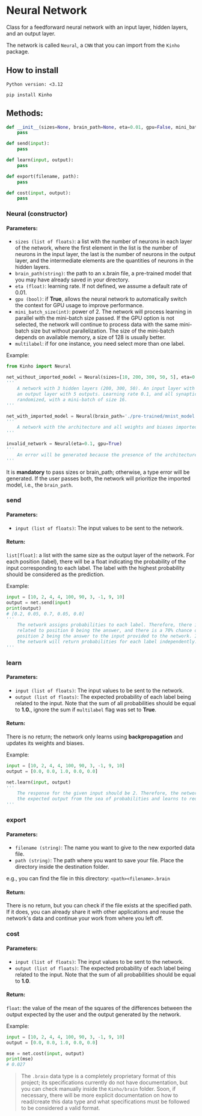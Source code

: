 # Neural Network
Class for a feedforward neural network with an input layer, hidden layers, and an output layer.

The network is called `Neural`, a `CNN` that you can import from the `Kinho` package.

## How to install
`Python version: <3.12`
```
pip install Kinho
```

## Methods:
```py
def __init__(sizes=None, brain_path=None, eta=0.01, gpu=False, mini_batch_size=1, multilabel=False):
    pass

def send(input):
    pass

def learn(input, output):
    pass

def export(filename, path):
    pass

def cost(input, output):
    pass
```

### Neural (constructor)

#### Parameters:
- `sizes (list of floats)`: a list with the number of neurons in each layer of the network, where the first element in the list is the number of neurons in the input layer, the last is the number of neurons in the output layer, and the intermediate elements are the quantities of neurons in the hidden layers.
- `brain_path(string)`: the path to an x.brain file, a pre-trained model that you may have already saved in your directory.
- `eta (float)`: learning rate. If not defined, we assume a default rate of 0.01.
- `gpu (bool)`: if **True**, allows the neural network to automatically switch the context for GPU usage to improve performance.
- `mini_batch_size(int)`: power of 2. The network will process learning in parallel with the mini-batch size passed. If the GPU option is not selected, the network will continue to process data with the same mini-batch size but without parallelization. The size of the mini-batch depends on available memory, a size of 128 is usually better.
- `multilabel`: if for one instance, you need select more than one label.

Example:
```py
from Kinho import Neural

net_without_imported_model = Neural(sizes=[10, 200, 300, 50, 5], eta=0.1, gpu=True, mini_batch_size=16)
'''
    A network with 3 hidden layers (200, 300, 50). An input layer with 10 inputs and,
    an output layer with 5 outputs. Learning rate 0.1, and all synaptic weights
    randomized, with a mini-batch of size 16. 
'''

net_with_imported_model = Neural(brain_path='./pre-trained/mnist_model.brain', eta=0.1, gpu=True)
'''
    A network with the architecture and all weights and biases imported from a previously trained model inside the <brain_path>.
'''

invalid_network = Neural(eta=0.1, gpu=True)
'''
    An error will be generated because the presence of the architecture (sizes) or pre-trained model (brain_path) is required.
'''
```

It is __mandatory__ to pass sizes or brain_path; otherwise, a type error will be generated. If the user passes both, the network will prioritize the imported model, i.e., the `brain_path`.

### send

#### Parameters:
- `input (list of floats)`: The input values to be sent to the network.

#### Return:
`list[float]`: a list with the same size as the output layer of the network. For each position (label), there will be a float indicating the probability of the input corresponding to each label. The label with the highest probability should be considered as the prediction.

Example:
```py
input = [10, 2, 4, 4, 100, 90, 3, -1, 9, 10]
output = net.send(input)
print(output)
# [0.2, 0.05, 0.7, 0.05, 0.0]
'''
    The network assigns probabilities to each label. Therefore, there is a 20% chance of the label
    related to position 0 being the answer, and there is a 70% chance of the label related to
    position 2 being the answer to the input provided to the network. If multilabel flag was set to True,
    the network will return probabilities for each label independently.
'''
```

### learn

#### Parameters:
- `input (list of floats)`: The input values to be sent to the network.
- `output (list of floats)`: The expected probability of each label being related to the input. Note that the sum of all probabilities should be equal to __1.0.__, ignore the sum if `multilabel` flag was set to __True__.

#### Return:
There is no return; the network only learns using __backpropagation__ and updates its weights and biases.

Example:
```py
input = [10, 2, 4, 4, 100, 90, 3, -1, 9, 10]
output = [0.0, 0.0, 1.0, 0.0, 0.0]

net.learn(input, output)
'''
    The response for the given input should be 2. Therefore, the network receives
    the expected output from the sea of probabilities and learns to reduce the error.
'''
```

### export

#### Parameters:
- `filename (string)`: The name you want to give to the new exported data file.
- `path (string)`: The path where you want to save your file. Place the directory inside the destination folder.

e.g., you can find the file in this directory: `<path><filename>.brain`

#### Return:
There is no return, but you can check if the file exists at the specified path. If it does, you can already share it with other applications and reuse the network's data and continue your work from where you left off.

### cost

#### Parameters:
- `input (list of floats)`:  The input values to be sent to the network.
- `output (list of floats)`:  The expected probability of each label being related to the input. Note that the sum of all probabilities should be equal to __1.0__.

#### Return:
`float`: the value of the mean of the squares of the differences between the output expected by the user and the output generated by the network.

Example:
```py
input = [10, 2, 4, 4, 100, 90, 3, -1, 9, 10]
output = [0.0, 0.0, 1.0, 0.0, 0.0]

mse = net.cost(input, output)
print(mse)
# 0.027
```

> The `.brain` data type is a completely proprietary format of this project; its specifications currently do not have documentation, but you can check manually inside the `Kinho/brain` folder. Soon, if necessary, there will be more explicit documentation on how to read/create this data type and what specifications must be followed to be considered a valid format.
